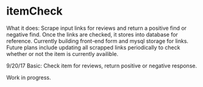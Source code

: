 # itemCheck
What it does:
Scrape input links for reviews and return a positive find or negative find. Once the links are checked, it stores into database for reference. Currently building front-end form and mysql storage for links. Future plans include updating all scrapped links periodically to check whether or not the item is currently availible.

9/20/17
Basic: Check item for reviews, return positive or negative response.


Work in progress.
